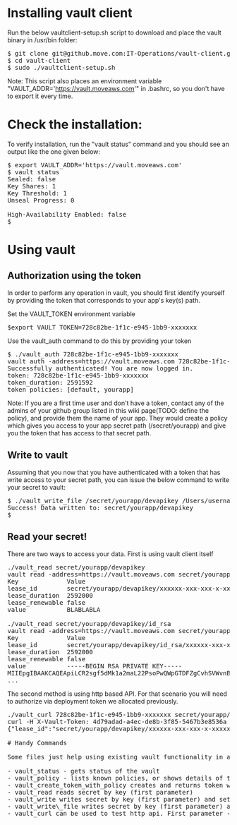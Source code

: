 # Installing vault client

Run the below vaultclient-setup.sh script to download and place the vault binary in /usr/bin folder:
<pre>
$ git clone git@github.move.com:IT-Operations/vault-client.git 
$ cd vault-client
$ sudo ./vaultclient-setup.sh 
</pre>
Note: This script also places an environment variable "VAULT_ADDR='https://vault.moveaws.com'" in .bashrc, so you don't have to export it every time.

# Check the installation:
To verify installation, run the "vault status" command and you should see an output like the one given below:

<pre>
$ export VAULT_ADDR='https://vault.moveaws.com'
$ vault status
Sealed: false
Key Shares: 1
Key Threshold: 1
Unseal Progress: 0

High-Availability Enabled: false
$
</pre>

# Using vault

## Authorization using the token
In order to perform any operation in vault, you should first identify yourself by providing the token that corresponds to your app's key(s) path. 

Set the VAULT_TOKEN environment variable
<pre>
$export VAULT_TOKEN=728c82be-1f1c-e945-1bb9-xxxxxxx
</pre>

Use the vault_auth command to do this by providing your token
<pre>
$ ./vault_auth 728c82be-1f1c-e945-1bb9-xxxxxxx
vault auth -address=https://vault.moveaws.com 728c82be-1f1c-e945-1bb9-xxxxxxx
Successfully authenticated! You are now logged in.
token: 728c82be-1f1c-e945-1bb9-xxxxxxx
token_duration: 2591592
token_policies: [default, yourapp]
</pre>

Note: If you are a first time user and don't have a token, contact any of the admins of your github group listed in this wiki page(TODO: define the policy), and provide them the name of your app. They would create a policy which gives you access to your app secret path (/secret/yourapp) and give you the token that has access to that secret path. 

## Write to vault 

Assuming that you now that you have authenticated with a token that has write access to your secret path, you can issue the below command to write your secret to vault:

<pre>
$ ./vault_write_file /secret/yourapp/devapikey /Users/username/apikey
Success! Data written to: secret/yourapp/devapikey
$
</pre>

## Read your secret!

There are two ways to access your data.
First is using vault client itself

<pre>
./vault_read secret/yourapp/devapikey
vault read -address=https://vault.moveaws.com secret/yourapp/devapikey
Key            	Value
lease_id       	secret/yourapp/devapikey/xxxxxx-xxx-xxx-x-xxxxxxx
lease_duration 	2592000
lease_renewable	false
value          	BLABLABLA

./vault_read secret/yourapp/devapikey/id_rsa
vault read -address=https://vault.moveaws.com secret/yourapp/devapikey/id_rsa
Key            	Value
lease_id       	secret/yourapp/devapikey/id_rsa/xxxxxx-xxx-xxx-x-xxxxxxx
lease_duration 	2592000
lease_renewable	false
value          	-----BEGIN RSA PRIVATE KEY-----
MIIEpgIBAAKCAQEApiLCR2sgf5dMk1a2maL22PsoPwQWpGTDFZgCvhSVWvnBs
...
</pre>

The second method is using http based API. For that scenario you will need to authorize via deployment token we allocated previously.
<pre>
./vault_curl 728c82be-1f1c-e945-1bb9-xxxxxxx secret/yourapp/devapikey
curl -H X-Vault-Token: 4d79adad-a4ec-de8b-3f85-5467b3e8536a -X GET http://localhost:8200/v1/secret/project/name/apikey
{"lease_id":"secret/yourapp/devapikey/xxxxxx-xxx-xxx-x-xxxxxxx","renewable":false,"lease_duration":2592000,"data":{"value":"BLABLABLA"},"auth":null}

# Handy Commands 

Some files just help using existing vault functionality in a more handy way:

- vault_status - gets status of the vault
- vault_policy - lists known policies, or shows details of the policy provided as a first parameter
- vault_create_token_with_policy creates and returns token with policy provided as a first parameter.
- vault_read reads secret by key (first parameter)
- vault_write writes secret by key (first parameter) and set's it's value (second parameter)
- vault_write\_file writes secret by key (first parameter) and stores content's of text file provided as second parameter
- vault_curl can be used to test http api. First parameter - access token, second parameter secret key to read
